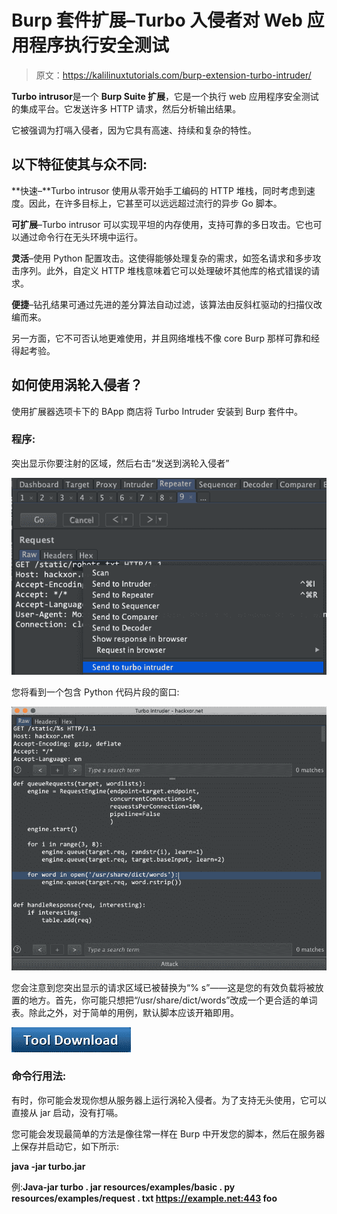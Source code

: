 # Burp 套件扩展–Turbo 入侵者对 Web 应用程序执行安全测试

> 原文：<https://kalilinuxtutorials.com/burp-extension-turbo-intruder/>

**Turbo intrusor**是一个 **Burp Suite 扩展**，它是一个执行 web 应用程序安全测试的集成平台。它发送许多 HTTP 请求，然后分析输出结果。

它被强调为打嗝入侵者，因为它具有高速、持续和复杂的特性。

## **以下特征使其与众不同:**

**快速–**Turbo intrusor 使用从零开始手工编码的 HTTP 堆栈，同时考虑到速度。因此，在许多目标上，它甚至可以远远超过流行的异步 Go 脚本。

**可扩展**–Turbo intrusor 可以实现平坦的内存使用，支持可靠的多日攻击。它也可以通过命令行在无头环境中运行。

**灵活**–使用 Python 配置攻击。这使得能够处理复杂的需求，如签名请求和多步攻击序列。此外，自定义 HTTP 堆栈意味着它可以处理破坏其他库的格式错误的请求。

**便捷**–钻孔结果可通过先进的差分算法自动过滤，该算法由反斜杠驱动的扫描仪改编而来。

另一方面，它不可否认地更难使用，并且网络堆栈不像 core Burp 那样可靠和经得起考验。

## **如何使用涡轮入侵者？**

使用扩展器选项卡下的 BApp 商店将 Turbo Intruder 安装到 Burp 套件中。

### **程序:**

突出显示你要注射的区域，然后右击“发送到涡轮入侵者”

![](img//57c9b77d084cc70541edfb038c1b3b6a.png)

您将看到一个包含 Python 代码片段的窗口:

![](img//e1dc3278b58168ccc06757efa018aa2c.png)

您会注意到您突出显示的请求区域已被替换为“% s”——这是您的有效负载将被放置的地方。首先，你可能只想把“/usr/share/dict/words”改成一个更合适的单词表。除此之外，对于简单的用例，默认脚本应该开箱即用。

[![](img//46b144eb6fab6ddaf6b886b447bd6c57.png)](https://github.com/PortSwigger/turbo-intruder)

### **命令行用法:**

有时，你可能会发现你想从服务器上运行涡轮入侵者。为了支持无头使用，它可以直接从 jar 启动，没有打嗝。

您可能会发现最简单的方法是像往常一样在 Burp 中开发您的脚本，然后在服务器上保存并启动它，如下所示:

**java -jar turbo.jar**

例:**Java-jar turbo . jar resources/examples/basic . py resources/examples/request . txt https://example.net:443 foo**